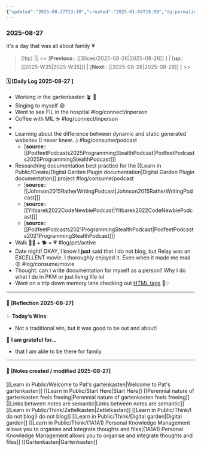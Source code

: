 ```yaml
---
{"updated":"2025-08-27T23:10","created":"2025-01-04T18:09","dg-permalink":"2025-08-27","dg-publish":true,"dg-path":" Slice/2025-08-27.md","permalink":"/2025-08-27/","dgPassFrontmatter":true,"noteIcon":"1"}
---
```


### 2025-08-27

It's a day that was all about family 💗

> [!tip] 🗓
> << [**Previous**:: [[Slices/2025-08-26\|2025-08-26]] ] | [**up**:: [[2025-W35\|2025-W35]]] | [**Next**:: [[2025-08-28\|2025-08-28]] ] >>

#### 🗓️ [Daily Log 2025-08-27 ]

- Working in the gartenkasten 🪴 🌱 
- Singing to myself 😆 
- Went to see FIL in the hospital #log/connect/inperson 
- Coffee with MIL ☕️ #log/connect/inperson 
- 
- Learning about the difference between dynamic and static generated websites (I never knew...) #log/consume/podcast 
	- [**source**:: [[PodfeetPodcasts2025ProgrammingStealthPodcast\|PodfeetPodcasts2025ProgrammingStealthPodcast]]]
- Researching documentation best practice for the [[Learn in Public/Create/Digital Garden Plugin documentation\|Digital Garden Plugin documentation]] project #log/consume/podcast 
	- [**source**:: [[Johnson2015RatherWritingPodcast\|Johnson2015RatherWritingPodcast]]]
	- [**source**:: [[Yitbarek2022CodeNewbiePodcast\|Yitbarek2022CodeNewbiePodcast]]]
	- [**source**:: [[PodfeetPodcasts2021ProgrammingStealthPodcast\|PodfeetPodcasts2021ProgrammingStealthPodcast]]]
- Walk 🚶‍♀️ +  🐕  = 💗 #log/pet/active 
- Date night! OKAY, I know I **just** said that I do not blog, but Relay was an EXCELLENT movie. I thoroughly enjoyed it. Even when it made me mad 😠 #log/consume/movie 
- Thought: can I write documentation for myself as a person? Why I do what I do in PKM or just living life lol
- Went on a trip down memory lane checking out [HTML tags](https://artlung.com/html-day/) 🥹✨️


--- 
#### 🌙 [Reflection 2025-08-27]

✨ **Today’s Wins**:  
- Not a traditional win, but it was good to be out and about!

🌻 **I am grateful for...**
- that I am able to be there for family

---

#### 📝 [Notes created / modified 2025-08-27]

[[Learn in Public/Welcome to Pat's gartenkasten\|Welcome to Pat's gartenkasten]]
[[Learn in Public/Start Here\|Start Here]]
[[Perennial nature of gartenkasten feels freeing\|Perennial nature of gartenkasten feels freeing]]
[[Links between notes are semantic\|Links between notes are semantic]]
[[Learn in Public/Think/Zettelkasten\|Zettelkasten]]
[[Learn in Public/Think/I do not blog\|I do not blog]]
[[Learn in Public/Think/Digital garden\|Digital garden]]
[[Learn in Public/Think/(1A1A1) Personal Knowledge Management allows you to organise and integrate thoughts and files\|(1A1A1) Personal Knowledge Management allows you to organise and integrate thoughts and files]]
[[Gartenkasten\|Gartenkasten]] 
